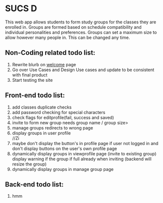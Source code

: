 <html>
<h1>SUCS D</h1>

<p>
This web app allows students to form study groups for the classes they are enrolled in. Groups are formed based on schedule compatibility and individual personalities and preferences. Groups can set a maximum size to allow however many people in. This can be changed any time.
</p>

<h2>Non-Coding related todo list: </h2>
<ol>
   <li>Rewrite blurb on <a href="http://www.squaducsd.com/pages/">welcome</a> page</li>
   <li>Go over Use Cases and Design Use cases and update to be consistent with final product</li>
   <li>Start testing the site</li>
</ol>

<h2>Front-end todo list: </h2>
<ol>
   <li>add classes duplicate checks</li>
   <li>add password checking for special characters</li>
   <li>check flags for editprofile(fail, success and saved)</li>
   <li>invite to form new group needs group name / group size></li>
   <li>manage groups redirects to wrong page</li>
   <li>display groups in user profile</li>
//Zi

   <li>maybe don't display the button's in profile page if user not logged in
      and don't display buttons on the user's own profile page</li>
   <li>dynamically display groups in viewprofile page (invite to existing group)
      display warning if the group if full already when inviting 
      (backend will resize the group)</li>
   <li>dynamically display groups in manage group page</li>
</ol>
   
<h2>Back-end todo list:</h2>
<ol>
   <li>hmm</li>
</ol>
</html>
